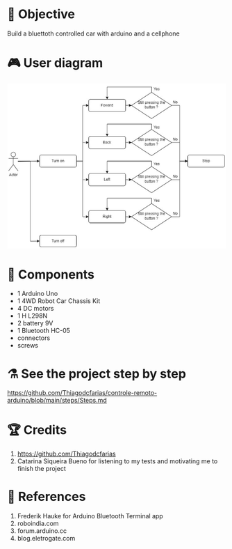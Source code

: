 # :dart: Objective
Build a bluettoth controlled car with arduino and a cellphone
# :video_game: User diagram
<img src="https://github.com/Thiagodcfarias/controle-remoto-arduino/blob/main/assets/User%20fluxogram.jpg" width="600">

# :electric_plug: Components 
- 1 Arduino Uno
- 1 4WD Robot Car Chassis Kit
- 4 DC motors
- 1 H L298N
- 2 battery 9V
- 1 Bluetooth HC-05
- connectors 
- screws

# :alembic: See the project step by step
https://github.com/Thiagodcfarias/controle-remoto-arduino/blob/main/steps/Steps.md

# :trophy: Credits
1. https://github.com/Thiagodcfarias
2. Catarina Siqueira Bueno for listening to my tests and motivating me to finish the project

# :owl: References
1. Frederik Hauke for Arduino Bluetooth Terminal app
2. roboindia.com
3. forum.arduino.cc
4. blog.eletrogate.com
